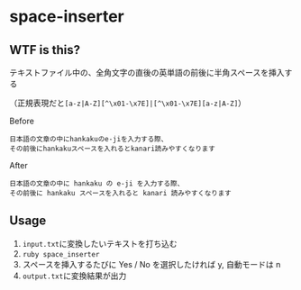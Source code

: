 # space-inserter

## WTF is this?

テキストファイル中の、全角文字の直後の英単語の前後に半角スペースを挿入する

（正規表現だと`[a-z|A-Z][^\x01-\x7E]|[^\x01-\x7E][a-z|A-Z]`）


Before

```
日本語の文章の中にhankakuのe-jiを入力する際、
その前後にhankakuスペースを入れるとkanari読みやすくなります
```

After

```
日本語の文章の中に hankaku の e-ji を入力する際、
その前後に hankaku スペースを入れると kanari 読みやすくなります
```

## Usage

1. `input.txt`に変換したいテキストを打ち込む
2. `ruby space_inserter`
3. スペースを挿入するたびに Yes / No を選択したければ y, 自動モードは n
4. `output.txt`に変換結果が出力

